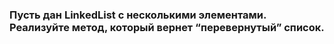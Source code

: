 ### Пусть дан LinkedList с несколькими элементами. Реализуйте метод, который вернет “перевернутый” список.
